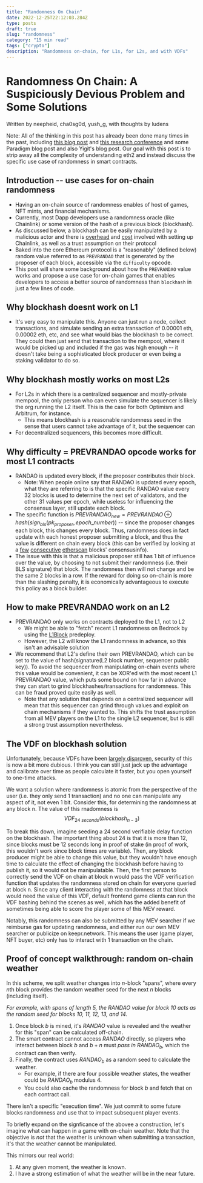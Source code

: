 ```yaml
---
title: "Randomness On Chain"
date: 2022-12-25T22:12:03.284Z
type: posts
draft: true
slug: "randomness"
category: "15 min read"
tags: ["crypto"]
description: "Randomness on-chain, for L1s, for L2s, and with VDFs"
---
```

# Randomness On Chain: A Suspiciously Devious Problem and Some Solutions

Written by neepheid, cha0sg0d, yush_g, with thoughts by ludens

Note: All of the thinking in this post has already been done many times in the past, including [this blog post](https://blockdoc.substack.com/p/randao-under-the-hood) and [this research conference](https://vdfresearch.org/) and some Paradigm blog post and also Yigit's blog post. Our goal with this post is to strip away all the complexity of understanding eth2 and instead discuss the specific use case of randomness in smart contracts.

## Introduction -- use cases for on-chain randomness

- Having an on-chain source of randomness enables of host of games, NFT mints, and financial mechanisms. 
- Currently, most Dapp developers use a randomness oracle (like Chainlink) or some version of the hash of a previous block (blockhash). 
- As discussed below, a blockhash can be easily manipulated by a malicious actor and there is [overhead](https://docs.chain.link/vrf/v2/subscription/examples/get-a-random-number) and [cost](https://docs.chain.link/vrf/v2/subscription/) involved with setting up Chainlink, as well as a trust assumption on their protocol
- Baked into the core Ethereum protocol is a "reasonably" (defined below) random value referred to as `PREVRANDAO` that is generated by the proposer of each block, accessible via the `difficulty` opcode.
- This post will share some background about how the `PREVRANDAO` value works and propose a use case for on-chain games that enables developers to access a better source of randomness than `blockhash` in just a few lines of code.

## Why blockhash doesnt work on L1
- It's very easy to manipulate this. Anyone can just run a node, collect transactions, and simulate sending an extra transaction of 0.00001 eth, 0.00002 eth, etc, and see what would bias the blockhash to be correct. They could then just send that transaction to the mempool, where it would be picked up and included if the gas was high enough -- it doesn't take being a sophisticated block producer or even being a staking validator to do so. 

## Why blockhash mostly works on most L2s
- For L2s in which there is a centralized sequencer and mostly-private mempool, the only person who can even simulate the sequencer is likely the org running the L2 itself. This is the case for both Optimism and Arbitrum, for instance.
    - This means blockhash is a reasonable randomness seed in the sense that users cannot take advantage of it, but the sequencer can
- For decentralized sequencers, this becomes more difficult.

## Why difficulty = PREVRANDAO opcode works for most L1 contracts
- RANDAO is updated every block, if the proposer contributes their block. 
    - Note: When people online say that RANDAO is updated every epoch, what they are referring to is that the specific RANDAO value every 32 blocks is used to determine the next set of validators, and the other 31 values per epoch, while useless for influencing the consensus layer, still update each block. 
- The specific function is $PREVRANDAO_{new} = PREVRANDAO \oplus hash(sign_{bls}(pk_{proposer}, epoch\_number))$ -- since the proposer changes each block, this changes every block. Thus, randomness does in fact update with each honest proposer submitting a block, and thus the value is different on chain every block (this can be verified by looking at a [few](https://etherscan.io/block/15991533#consensusinfo) [consecutive](https://etherscan.io/block/15991534#consensusinfo) [etherscan](https://etherscan.io/block/15991535#consensusinfo) blocks' consensusinfo).
- The issue with this is that a malicious proposer still has 1 bit of influence over the value, by choosing to not submit their randomness (i.e. their BLS signature) that block. The randomness then will not change and be the same 2 blocks in a row. If the reward for doing so on-chain is more than the slashing penalty, it is economically advantageous to execute this policy as a block builder.

## How to make PREVRANDAO work on an L2
- PREVRANDAO only works on contracts deployed to the L1, not to L2
    - We might be able to "fetch" recent L1 randomness on Bedrock by using the [L1Block](https://github.com/ethereum-optimism/optimism/blob/develop/packages/contracts-bedrock/contracts/L2/L1Block.sol) predeploy.
    - However, the L2 will know the L1 randomness in advance, so this isn't an advisable solution
- We recommend that L2's define their own PREVRANDAO, which can be set to the value of hash(signature(L2 block number, sequencer public key)). To avoid the sequencer from manipulating on-chain events where this value would be convenient, it can be XOR'ed with the most recent L1 PREVRANDAO value, which puts some bound on how far in advance they can start to grind blockhashes/transactions for randomness. This can be fraud proved quite easily as well.
    - Note that any solution that depends on a centralized sequencer will mean that this sequencer can grind through values and exploit on chain mechanisms if they wanted to. This shifts the trust assumption from all MEV players on the L1 to the single L2 sequencer, but is still a strong trust assumption nevertheless.

## The VDF on blockhash solution

Unfortunately, because VDFs have been [largely disproven](https://ethresear.ch/t/statement-regarding-the-public-report-on-the-analysis-of-minroot/16670/2), security of this is now a bit more dubious. I think you can still just jack up the advantage and calibrate over time as people calculate it faster, but you open yourself to one-time attacks.

We want a solution where randomness is atomic from the perspective of the user (i.e. they only send 1 transaction) and no one can manipulate any aspect of it, not even 1 bit. Consider this, for determining the randomness at any block n. The value of this rnadomness is $$VDF_{24\ seconds}(blockhash_{n-3})$$

To break this down, imagine seeding a 24 second verifiable delay function on the blockhash. The important thing about 24 is that it is more than 12, since blocks must be 12 seconds long in proof of stake (in proof of work, this wouldn't work since block times are variable). Then, any block producer might be able to change this value, but they wouldn't have enough time to calculate the effect of changing the blockhash before having to publish it, so it would not be manipulatable. Then, the first person to correctly send the VDF on chain at block n would pass the VDF verification function that updates the randomness stored on chain for everyone queried at block n. Since any client interacting with the randomness at that block would need the value of this VDF, default frontend game clients can run the VDF bashing behind the scenes as well, which has the added benefit of sometimes being able to score the player some of this MEV reward.

Notably, this randomness can also be submitted by any MEV searcher if we reimburse gas for updating randomness, and either run our own MEV searcher or publicize on keepr.network. This means the user (game player, NFT buyer, etc) only has to interact with 1 transaction on the chain.

## Proof of concept walkthrough: random on-chain weather

In this scheme, we split weather changes into $n$-block "spans", where every $n$th block provides the random weather seed for the next $n$ blocks (including itself).

*For example, with spans of length 5, the $RANDAO$ value for block 10 acts as the random seed for blocks 10, 11, 12, 13, and 14.*

1. Once block $b$ is mined, it's $RANDAO$ value is revealed and the weather for this "span" can be calculated off-chain.
2. The smart contract cannot access $RANDAO$ directly, so players who interact between block $b$ and $b+n$ must *pass in* $RANDAO_b$, which the contract can then verify. 
3. Finally, the contract uses $RANDAO_b$ as a random seed to calculate the weather. 
    - For example, if there are four possible weather states, the weather could be $RANDAO_b$ modulus 4.
    - You could also cache the randomness for block $b$ and fetch that on each contract call.

There isn't a specific "execution time". We just commit to some future blocks randomness and use that to impact subsequent player events.

To briefly expand on the signficance of the abovee a construction, let's imagine what can happen in a game with on-chain weather. Note that the objective is *not* that the weather is unknown when submitting a transaction, it's that the weather cannot be manipulated.

This mirrors our real world:
1. At any given moment, the weather is known.
2. I have a strong estimation of what the weather will be in the near future.